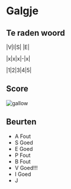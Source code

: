 # Galgje

## Te raden woord

|V|I|S| |E|

|x|x|x|-|x|

|1|2|3|4|5|

## Score
![gallow](./images/4.png)

## Beurten
* A Fout  
* S Goed  
* E Goed
* P Fout
* B Fout
* V Goed!!!  
* I Goed  
* J